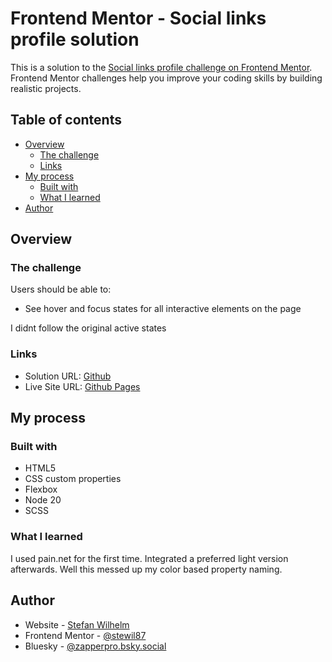 # Frontend Mentor - Social links profile solution

This is a solution to the [Social links profile challenge on Frontend Mentor](https://www.frontendmentor.io/challenges/social-links-profile-UG32l9m6dQ). Frontend Mentor challenges help you improve your coding skills by building realistic projects. 

## Table of contents

- [Overview](#overview)
  - [The challenge](#the-challenge)
  - [Links](#links)
- [My process](#my-process)
  - [Built with](#built-with)
  - [What I learned](#what-i-learned)
- [Author](#author)

## Overview

### The challenge

Users should be able to:

- See hover and focus states for all interactive elements on the page

I didnt follow the original active states

### Links

- Solution URL: [Github](https://github.com/stewil87/social-links-profile-main)
- Live Site URL: [Github Pages](https://stewil87.github.io/social-links-profile-main/)

## My process

### Built with

- HTML5
- CSS custom properties
- Flexbox
- Node 20
- SCSS

### What I learned

I used pain.net for the first time. Integrated a preferred light version afterwards. Well this messed up my color based property naming.

## Author

- Website - [Stefan Wilhelm](https://www.stefan-wilhelm.info)
- Frontend Mentor - [@stewil87](https://www.frontendmentor.io/profile/stewil87)
- Bluesky - [@zapperpro.bsky.social](https://bsky.app/profile/zapperpro.bsky.social)
